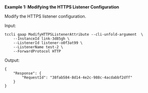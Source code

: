 **Example 1: Modifying the HTTPS Listener Configuration**

Modify the HTTPS listener configuration.

Input: 

```
tccli gaap ModifyHTTPSListenerAttribute --cli-unfold-argument  \
    --InstanceId link-3d85gh \
    --ListenerId listener-o0f3at99 \
    --ListenerName test-2 \
    --ForwardProtocol HTTP
```

Output: 
```
{
    "Response": {
        "RequestId": "38fab584-8d14-4e2c-988c-4acdabbf2dff"
    }
}
```

